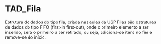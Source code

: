 # TAD_Fila
 Estrutura de dados do tipo fila, criada nas aulas da USP
 Filas são estruturas de dados do tipo FIFO (first-in first-out), onde 
 o primeiro elemento a ser inserido, será o primeiro a ser retirado, ou seja, adiciona-se itens no fim e remove-se do início.
